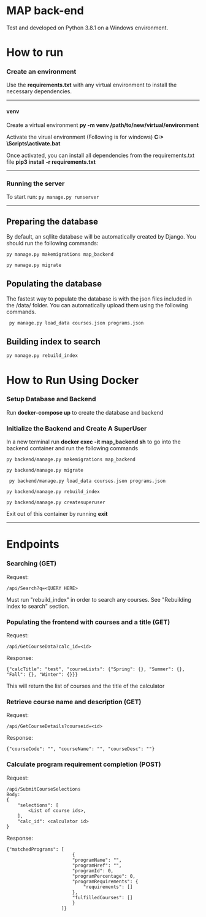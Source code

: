 # MAP back-end

Test and developed on Python 3.8.1 on a Windows environment.
# How to run
### Create an environment
Use the **requirements.txt**  with any virtual environment to install the necessary dependencies. 
***

#### venv
Create a virtual environment
  **py -m venv /path/to/new/virtual/environment**

Activate the virual environment (Following is for windows)
  **C:\> <venv>\Scripts\activate.bat**

Once activated, you can install all dependencies from the requirements.txt file
  **pip3 install -r requirements.txt**
***

### Running the server
To start run: ``` py manage.py runserver ``` 

***
## Preparing the database
By default, an sqllite database will be automatically created by Django. You should run the following commands:

 ``` py manage.py makemigrations map_backend ```
 
 ``` py manage.py migrate ```

## Populating the database

The fastest way to populate the database is with the json files included in the /data/ folder. You can automatically upload them using the following commands.

 ``` py manage.py load_data courses.json programs.json```
 

## Building index to search

 ``` py manage.py rebuild_index ```
 
# How to Run Using Docker
### Setup Database and Backend

Run **docker-compose up** to create the database and backend

### Initialize the Backend and Create A SuperUser

In a new terminal run **docker exec -it map_backend sh** to go into the backend container and run the following commands

 ``` py backend/manage.py makemigrations map_backend ```
 
 ``` py backend/manage.py migrate ```

 ``` py backend/manage.py load_data courses.json programs.json```
 
 ``` py backend/manage.py rebuild_index ```
 
 ``` py backend/manage.py createsuperuser ```
 
Exit out of this container by running **exit**

***
# Endpoints

### Searching (GET)
Request:
```
/api/Search?q=<QUERY HERE>
```

Must run "rebuild_index" in order to search any courses. See "Rebuilding index to search" section.
	
	
### Populating the frontend with courses and a title (GET)

Request:
```
/api/GetCourseData?calc_id=<id>
```

Response:
```
{"calcTitle": "test", "courseLists": {"Spring": {}, "Summer": {}, "Fall": {}, "Winter": {}}}
```

This will return the list of courses and the title of the calculator

### Retrieve course name and description (GET)

Request:
```
/api/GetCourseDetails?courseid=<id>
```
Response:
```
{"courseCode": "", "courseName": "", "courseDesc": ""}
```

### Calculate program requirement completion (POST)
Request:
```
/api/SubmitCourseSelections
Body:
{
	"selections": [
		<List of course ids>,
	],
	"calc_id": <calculator id>
}
```

Response:
```
{"matchedPrograms": [
                        {
                        "programName": "",
                        "programHref": "",
                        "programId": 0,
                        "programPercentage": 0,
                        "programRequirements": {
                            "requirements": []
                        },
                        "fulfilledCourses": []
                        }
                    ]}
```

